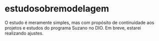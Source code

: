 # estudosobremodelagem
O estudo é meramente simples, mas com propósito de continuidade aos projetos e estudos do programa Suzano no DIO. Em breve, estarei realizando ajustes.
